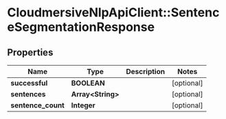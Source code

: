 # CloudmersiveNlpApiClient::SentenceSegmentationResponse

## Properties
Name | Type | Description | Notes
------------ | ------------- | ------------- | -------------
**successful** | **BOOLEAN** |  | [optional] 
**sentences** | **Array&lt;String&gt;** |  | [optional] 
**sentence_count** | **Integer** |  | [optional] 


